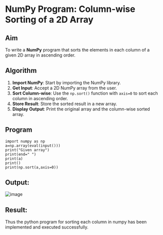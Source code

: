# NumPy Program: Column-wise Sorting of a 2D Array

## Aim
To write a **NumPy** program that sorts the elements in each column of a given 2D array in ascending order.

## Algorithm

1. **Import NumPy**: Start by importing the NumPy library.
2. **Get Input**: Accept a 2D NumPy array from the user.
3. **Sort Column-wise**: Use the `np.sort()` function with `axis=0` to sort each column in ascending order.
4. **Store Result**: Store the sorted result in a new array.
5. **Display Output**: Print the original array and the column-wise sorted array.

## Program
```
import numpy as np
a=np.array(eval(input()))
print("Given array")
print(end=" ")
print(a)
print()
print(np.sort(a,axis=0))
```

## Output:
![image](https://github.com/user-attachments/assets/65ad8f0d-3729-41cd-8482-4b3f15cf7e7c)


## Result:
Thus the python program for sorting each column in numpy has been implemented and executed successfully.

